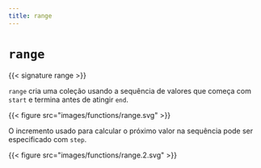 ```yaml
---
title: range
---
```


# `range`

{{< signature range >}}

`range` cria uma coleção usando a sequência de valores que começa com `start` e termina antes de atingir `end`.

{{< figure src="images/functions/range.svg" >}}

O incremento usado para calcular o próximo valor na sequência pode ser especificado com `step`.

{{< figure src="images/functions/range.2.svg" >}}
